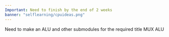 ```yaml
---
Important: Need to finish by the end of 2 weeks
banner: "selflearning/cpuideas.png"
---
```

Need to make an ALU and other submodules for the required title
MUX 
ALU
